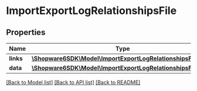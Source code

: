# ImportExportLogRelationshipsFile

## Properties
Name | Type | Description | Notes
------------ | ------------- | ------------- | -------------
**links** | [**\Shopware6SDK\Model\ImportExportLogRelationshipsFileLinks**](ImportExportLogRelationshipsFileLinks.md) |  | [optional] 
**data** | [**\Shopware6SDK\Model\ImportExportLogRelationshipsFileData**](ImportExportLogRelationshipsFileData.md) |  | [optional] 

[[Back to Model list]](../../README.md#documentation-for-models) [[Back to API list]](../../README.md#documentation-for-api-endpoints) [[Back to README]](../../README.md)


